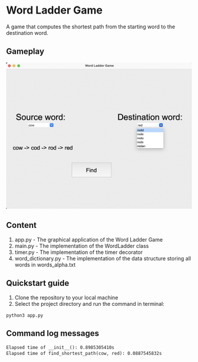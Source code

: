 # Word Ladder Game
A game that computes the shortest path from the starting word to the destination word.

## Gameplay 
![Gameplay Screenshot](/assets/gameplay_screenshot.png)

## Content
1. app.py - The graphical application of the Word Ladder Game
2. main.py - The implementation of the WordLadder class
3. timer.py - The implementation of the timer decorator
4. word_dictionary.py - The implementation of the data structure storing all words in words_alpha.txt

## Quickstart guide
1. Clone the repository to your local machine
2. Select the project directory and run the command in terminal:
```
python3 app.py
```

## Command log messages
```
Elapsed time of __init__(): 0.8985305410s
Elapsed time of find_shortest_path(cow, red): 0.0887545832s
```
